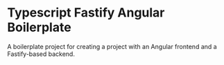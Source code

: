 # Typescript Fastify Angular Boilerplate

A boilerplate project for creating a project with an Angular frontend and a Fastify-based backend.
